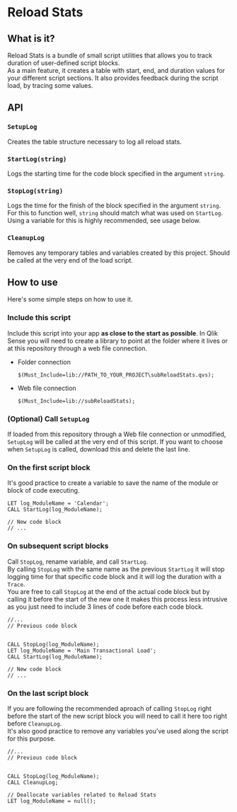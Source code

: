 # Reload Stats
## What is it?
Reload Stats is a bundle of small script utilities that allows you to track duration of user-defined script blocks.  
As a main feature, it creates a table with start, end, and duration values for your different script sections. It also provides feedback during the script load, by tracing some values.


## API
### `SetupLog`
Creates the table structure necessary to log all reload stats.

### `StartLog(string)`
Logs the starting time for the code block specified in the argument `string`.

### `StopLog(string)`
Logs the time for the finish of the block specified in the argument `string`. For this to function well, `string` should match what was used on `StartLog`. Using a variable for this is highly recommended, see usage below.

### `CleanupLog`
Removes any temporary tables and variables created by this project. Should be called at the very end of the load script.


## How to use
Here's some simple steps on how to use it.

### Include this script
Include this script into your app **as close to the start as possible**. In Qlik Sense you will need to create a library to point at the folder where it lives or at this repository through a web file connection.  

- Folder connection
  ``` qlik
  $(Must_Include=lib://PATH_TO_YOUR_PROJECT\subReloadStats.qvs);
  ```
- Web file connection
  ``` qlik
  $(Must_Include=lib://subReloadStats);
  ```

### (Optional) Call `SetupLog`
If loaded from this repository through a Web file connection or unmodified, `SetupLog` will be called at the very end of this script.
If you want to choose when `SetupLog` is called, download this and delete the last line.

### On the first script block
It's good practice to create a variable to save the name of the module or block of code executing.

```qlik
LET log_ModuleName = 'Calendar';
CALL StartLog(log_ModuleName);

// New code block
// ...
```

### On subsequent script blocks
Call `StopLog`, rename variable, and call `StartLog`.  
By calling `StopLog` with the same name as the previous `StartLog` it will stop logging time for that specific code block and it will log the duration with a `Trace`.  
You are free to call `StopLog` at the end of the actual code block but by calling it before the start of the new one it makes this process less intrusive as you just need to include 3 lines of code before each code block.

```qlik
//...
// Previous code block


CALL StopLog(log_ModuleName);
LET log_ModuleName = 'Main Transactional Load';
CALL StartLog(log_ModuleName);

// New code block
// ...
```

### On the last script block
If you are following the recommended aproach of calling `StopLog` right before the start of the new script block you will need to call it here too right before `CleanupLog`.  
It's also good practice to remove any variables you've used along the script for this purpose.

```qlik
//...
// Previous code block


CALL StopLog(log_ModuleName);
CALL CleanupLog;

// Deallocate variables related to Reload Stats
LET log_ModuleName = null();

```
